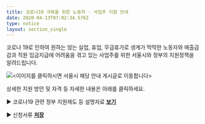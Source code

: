 ```yaml
---
title: 코로나19 극복을 위한 노동자 · 사업주 지원 안내
date: 2020-04-13T07:02:34.576Z
type: notice
layout: section_single
---
```

코로나 19로 인하여 원하는 않는 실업, 휴업, 무급휴가로 생계가 막막한 노동자와 매출급감과 직원 임금지급에 어려움을 겪고 있는 사업주를 위한 서울시와 정부의 지원정책을 알려드립니다.

![<이미지를 클릭하시면 서울시 해당 안내 게시글로 이동합니다>](/uploads/corona_01.jpg "<이미지를 클릭하시면 서울시 해당 안내 게시글로 이동합니다>")

상세한 지원 방안 및 자격 등 자세한 내용은 아래를 클릭하세요.

​▶ 코로나19 관련 정부 지원제도 등 설명자료  **[보기](http://news.seoul.go.kr/snap/doc.html?fn=5e705b8592d653.71028290.hwp&rs=/wp-content/blogs.dir/24/files/2020/03/)**

▶ 신청서류  **[저장](http://news.seoul.go.kr/snap/doc.html?fn=5e705c3dd1df05.92732327.hwp&rs=/wp-content/blogs.dir/24/files/2020/03/)**